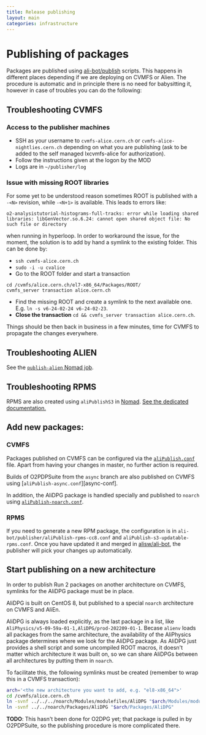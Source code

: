 ```yaml
---
title: Release publishing
layout: main
categories: infrastructure
---
```

# Publishing of packages

Packages are published using [ali-bot/publish](https://github.com/alisw/ali-bot/tree/master/publish) scripts. 
This happens in different places depending if we are deploying on CVMFS or Alien. The procedure
is automatic and in principle there is no need for babysitting it, however in
case of troubles you can do the following:

## Troubleshooting CVMFS

### Access to the publisher machines

* SSH as your username to `cvmfs-alice.cern.ch` or
  `cvmfs-alice-nightlies.cern.ch` depending on
  what you are publishing (ask to be added to the self managed lxcvmfs-alice for authorization).
* Follow the instructions given at the logon by the MOD
* Logs are in `~/publisher/log`

### Issue with missing ROOT libraries

For some yet to be understood reason sometimes ROOT is published with a `-<N>` revision, while `-<N+1>` is available.
This leads to errors like:

```
o2-analysistutorial-histograms-full-tracks: error while loading shared libraries: libGenVector.so.6.24: cannot open shared object file: No such file or directory
```

when running in hyperloop. In order to workaround the issue, for the moment, the solution is to add by hand a symlink to
the existing folder. This can be done by:

* `ssh cvmfs-alice.cern.ch`
* `sudo -i -u cvalice`
* Go to the ROOT folder and start a transaction

```
cd /cvmfs/alice.cern.ch/el7-x86_64/Packages/ROOT/
cvmfs_server transaction alice.cern.ch
```
* Find the missing ROOT and create a symlink to the next available one. E.g. `ln -s v6-24-02-24 v6-24-02-23`.
* **Close the transaction** `cd && cvmfs_server transaction alice.cern.ch`.

Things should be then back in business in a few minutes, time for CVMFS to propagate the changes everywhere.

## Troubleshooting ALIEN

See the [`publish-alien` Nomad job](https://alinomad.cern.ch/ui/jobs/publish-alien@default?desc=true&sort=submitTime).

## Troubleshooting RPMS

RPMS are also created using `aliPublishS3` in [Nomad](infrastructure-nomad.md).
[See the dedicated documentation.](infrastructure-rpms.md)

## Add new packages:

### CVMFS

Packages published on CVMFS can be configured via the [`aliPublish.conf`][aliPublish-conf] file. Apart from having your changes in master, no further action is required.

Builds of O2PDPSuite from the `async` branch are also published on CVMFS using [`aliPublish-async.conf`][async-conf].

In addition, the AliDPG package is handled specially and published to `noarch` using [`aliPublish-noarch.conf`][noarch-conf].

[aliPublish-conf]: https://github.com/alisw/ali-bot/blob/master/publish/aliPublish.conf
[noarch-conf]: https://github.com/alisw/ali-bot/blob/master/publish/aliPublish-noarch.conf

### RPMS

If you need to generate a new RPM package, the configuration is in `ali-bot/publisher/aliPublish-rpms-cc8.conf` and `aliPublish-s3-updatable-rpms.conf`. Once you have updated it and merged in [alisw/ali-bot](https://github.com/alisw/ali-bot), the publisher will pick your changes up automatically.

## Start publishing on a new architecture

In order to publish Run 2 packages on another architecture on CVMFS, symlinks for the AliDPG package must be in place.

AliDPG is built on CentOS 8, but published to a special `noarch` architecture on CVMFS and AliEn.

AliDPG is always loaded explicitly, as the last package in a list, like `AliPhysics/v5-09-59a-01-1,AliDPG/prod-202209-01-1`. Becase `alienv` loads all packages from the same architecture, the availability of the AliPhysics package determines where we look for the AliDPG package. As AliDPG just provides a shell script and some uncompiled ROOT macros, it doesn't matter which architecture it was built on, so we can share AliDPGs between all architectures by putting them in `noarch`.

To facilitate this, the following symlinks must be created (remember to wrap this in a CVMFS transaction):

```bash
arch='<the new architecture you want to add, e.g. "el8-x86_64">'
cd /cvmfs/alice.cern.ch
ln -svnf ../../../noarch/Modules/modulefiles/AliDPG "$arch/Modules/modulefiles/AliDPG"
ln -svnf ../../noarch/Packages/AliDPG "$arch/Packages/AliDPG"
```

**TODO**: This hasn't been done for O2DPG yet; that package is pulled in by O2PDPSuite, so the publishing procedure is more complicated there.
